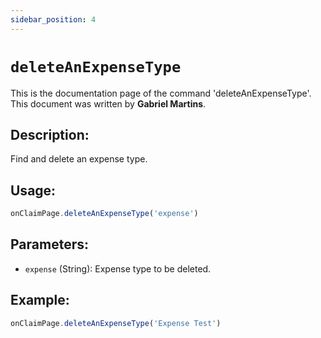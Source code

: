 ```yaml
---
sidebar_position: 4
---
```


# `deleteAnExpenseType`

This is the documentation page of the command 'deleteAnExpenseType'. This document was written by **Gabriel Martins**.

## Description:

Find and delete an expense type.

## Usage:

```js
onClaimPage.deleteAnExpenseType('expense')
```

## Parameters:

- `expense` (String): Expense type to be deleted.

## Example:

```js
onClaimPage.deleteAnExpenseType('Expense Test')
```